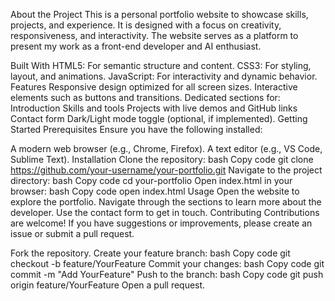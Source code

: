 About the Project
This is a personal portfolio website to showcase skills, projects, and experience. It is designed with a focus on creativity, responsiveness, and interactivity. The website serves as a platform to present my work as a front-end developer and AI enthusiast.

Built With
HTML5: For semantic structure and content.
CSS3: For styling, layout, and animations.
JavaScript: For interactivity and dynamic behavior.
Features
Responsive design optimized for all screen sizes.
Interactive elements such as buttons and transitions.
Dedicated sections for:
Introduction
Skills and tools
Projects with live demos and GitHub links
Contact form
Dark/Light mode toggle (optional, if implemented).
Getting Started
Prerequisites
Ensure you have the following installed:

A modern web browser (e.g., Chrome, Firefox).
A text editor (e.g., VS Code, Sublime Text).
Installation
Clone the repository:
bash
Copy code
git clone https://github.com/your-username/your-portfolio.git
Navigate to the project directory:
bash
Copy code
cd your-portfolio
Open index.html in your browser:
bash
Copy code
open index.html
Usage
Open the website to explore the portfolio.
Navigate through the sections to learn more about the developer.
Use the contact form to get in touch.
Contributing
Contributions are welcome!
If you have suggestions or improvements, please create an issue or submit a pull request.

Fork the repository.
Create your feature branch:
bash
Copy code
git checkout -b feature/YourFeature
Commit your changes:
bash
Copy code
git commit -m "Add YourFeature"
Push to the branch:
bash
Copy code
git push origin feature/YourFeature
Open a pull request.
